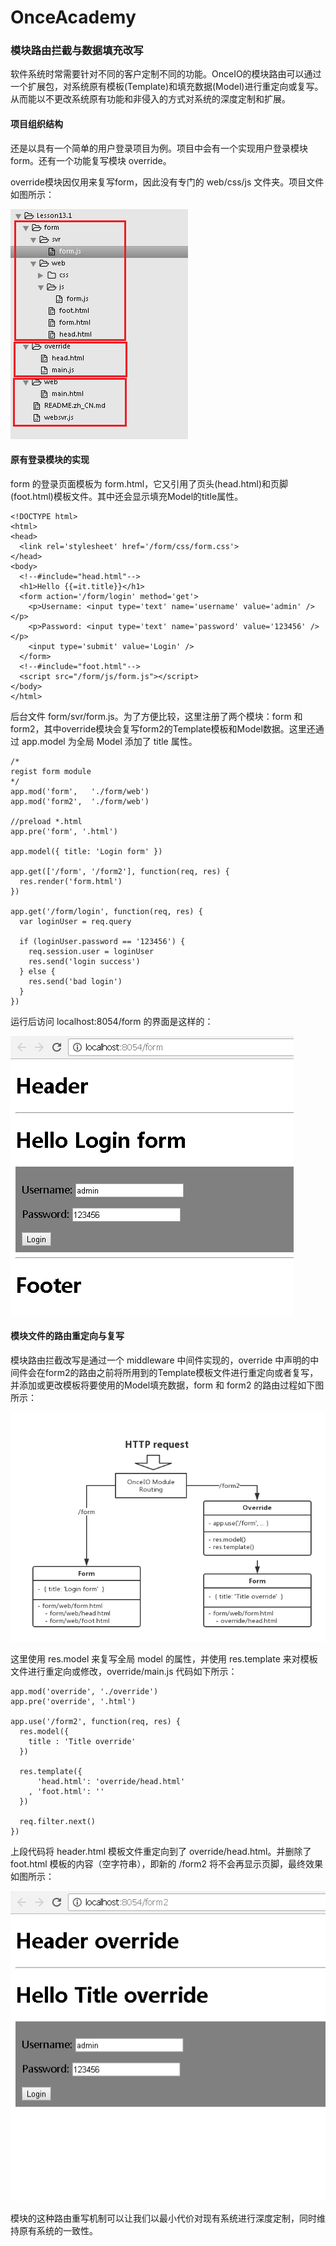 # OnceAcademy
### 模块路由拦截与数据填充改写

软件系统时常需要针对不同的客户定制不同的功能。OnceIO的模块路由可以通过一个扩展包，对系统原有模板(Template)和填充数据(Model)进行重定向或复写。从而能以不更改系统原有功能和非侵入的方式对系统的深度定制和扩展。

#### 项目组织结构

还是以具有一个简单的用户登录项目为例。项目中会有一个实现用户登录模块 form。还有一个功能复写模块 override。

override模块因仅用来复写form，因此没有专门的 web/css/js 文件夹。项目文件如图所示：

![module_override_folder](https://github.com/OnceDoc/images/blob/gh-pages/OnceAcademy/module/module_override_folder.png)


#### 原有登录模块的实现

form 的登录页面模板为 form.html，它又引用了页头(head.html)和页脚(foot.html)模板文件。其中还会显示填充Model的title属性。

    <!DOCTYPE html>
    <html>
    <head>
      <link rel='stylesheet' href='/form/css/form.css'>
    </head>
    <body>
      <!--#include="head.html"-->
      <h1>Hello {{=it.title}}</h1>
      <form action='/form/login' method='get'>
        <p>Username: <input type='text' name='username' value='admin' /></p>
        <p>Password: <input type='text' name='password' value='123456' /></p>
        <input type='submit' value='Login' />
      </form>
      <!--#include="foot.html"-->
      <script src="/form/js/form.js"></script>
    </body>
    </html>

后台文件 form/svr/form.js。为了方便比较，这里注册了两个模块：form 和 form2，其中override模块会复写form2的Template模板和Model数据。这里还通过 app.model 为全局 Model 添加了 title 属性。

    /*
    regist form module
    */
    app.mod('form',   './form/web')
    app.mod('form2',  './form/web')

    //preload *.html
    app.pre('form', '.html')

    app.model({ title: 'Login form' })

    app.get(['/form', '/form2'], function(req, res) {
      res.render('form.html')
    })

    app.get('/form/login', function(req, res) {
      var loginUser = req.query

      if (loginUser.password == '123456') {
        req.session.user = loginUser
        res.send('login success')
      } else {
        res.send('bad login')
      }
    })

运行后访问 localhost:8054/form 的界面是这样的：

![module_override_folder](https://github.com/OnceDoc/images/blob/gh-pages/OnceAcademy/module/module_form.png)


#### 模块文件的路由重定向与复写

模块路由拦截改写是通过一个 middleware 中间件实现的，override 中声明的中间件会在form2的路由之前将所用到的Template模板文件进行重定向或者复写，并添加或更改模板将要使用的Model填充数据，form 和 form2 的路由过程如下图所示：

![module_override](https://github.com/OnceDoc/images/blob/gh-pages/OnceAcademy/module/module_override.png)

这里使用 res.model 来复写全局 model 的属性，并使用 res.template 来对模板文件进行重定向或修改，override/main.js 代码如下所示：

    app.mod('override', './override')
    app.pre('override', '.html')

    app.use('/form2', function(req, res) {
      res.model({
        title : 'Title override'
      })

      res.template({
          'head.html': 'override/head.html'
        , 'foot.html': ''
      })

      req.filter.next()
    })

上段代码将 header.html 模板文件重定向到了 override/head.html。并删除了 foot.html 模板的内容（空字符串），即新的 /form2 将不会再显示页脚，最终效果如图所示：

![module_override_folder](https://github.com/OnceDoc/images/blob/gh-pages/OnceAcademy/module/module_form_override.png)

模块的这种路由重写机制可以让我们以最小代价对现有系统进行深度定制，同时维持原有系统的一致性。